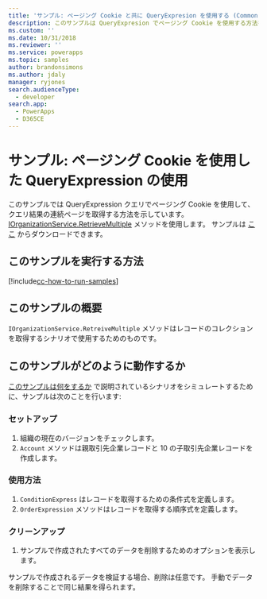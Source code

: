 ```yaml
---
title: 'サンプル: ページング Cookie と共に QueryExpresion を使用する (Common Data Service) | Microsoft Docs'
description: このサンプルは QueryExpresion でページング Cookie を使用する方法を示します
ms.custom: ''
ms.date: 10/31/2018
ms.reviewer: ''
ms.service: powerapps
ms.topic: samples
author: brandonsimons
ms.author: jdaly
manager: ryjones
search.audienceType:
  - developer
search.app:
  - PowerApps
  - D365CE
---
```

# <a name="sample-use-queryexpression-with-a-paging-cookie"></a>サンプル: ページング Cookie を使用した QueryExpression の使用

<!-- https://docs.microsoft.com/dynamics365/customer-engagement/developer/org-service/sample-use-queryexpression-with-a-paging-cookie -->

このサンプルでは QueryExpression クエリでページング Cookie を使用して、クエリ結果の連続ページを取得する方法を示しています。 [IOrganizationService.RetrieveMultiple](https://docs.microsoft.com/dotnet/api/microsoft.xrm.sdk.iorganizationservice.retrievemultiple?view=dynamics-general-ce-9) メソッドを使用します。 サンプルは [ここ](https://github.com/Microsoft/PowerApps-Samples/tree/master/cds/orgsvc/C%23/UseQueryExpressionwithPaging) からダウンロードできます。

## <a name="how-to-run-this-sample"></a>このサンプルを実行する方法

[!include[cc-how-to-run-samples](../../includes/cc-how-to-run-samples.md)]

## <a name="what-this-sample-does"></a>このサンプルの概要

`IOrganizationService.RetreiveMultiple` メソッドはレコードのコレクションを取得するシナリオで使用するためのものです。
## <a name="how-this-sample-works"></a>このサンプルがどのように動作するか

[このサンプルは何をするか](#what-this-sample-does) で説明されているシナリオをシミュレートするために、サンプルは次のことを行います:

### <a name="setup"></a>セットアップ

1. 組織の現在のバージョンをチェックします。
1. `Account` メソッドは親取引先企業レコードと 10 の子取引先企業レコードを作成します。

### <a name="demonstrate"></a>使用方法

1. `ConditionExpress` はレコードを取得するための条件式を定義します。
1. `OrderExpression` メソッドはレコードを取得する順序式を定義します。

### <a name="clean-up"></a>クリーンアップ

1. サンプルで作成されたすべてのデータを削除するためのオプションを表示します。

サンプルで作成されるデータを検証する場合、削除は任意です。 手動でデータを削除することで同じ結果を得られます。
